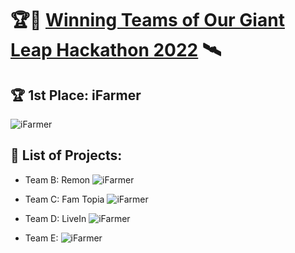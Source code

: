 # 🏆🤖 [Winning Teams of Our Giant Leap Hackathon 2022](https://spacegeneration.org/our-giant-leap-hackathon-2022) 🛰️ 

## 🏆 1st Place: iFarmer

![iFarmer](https://github.com/ourgiantleaphackathon/resources/blob/main/Projects%202022/1_Team_H_iFarmer.jpg)

## 🤖 List of Projects:

- Team B: Remon
![iFarmer](https://github.com/ourgiantleaphackathon/resources/blob/main/Projects%202022/Team_B_Remon.jpg)

- Team C: Fam Topia
![iFarmer](https://github.com/ourgiantleaphackathon/resources/blob/main/Projects%202022/Team_C_Fam%20Topia.jpg)

- Team D: LiveIn
![iFarmer](https://github.com/ourgiantleaphackathon/resources/blob/main/Projects%202022/Team_D_LiveIN.jpg)

- Team E:
![iFarmer](https://github.com/ourgiantleaphackathon/resources/blob/main/Projects%202022/Team_E_EombbaCare.jpg)
